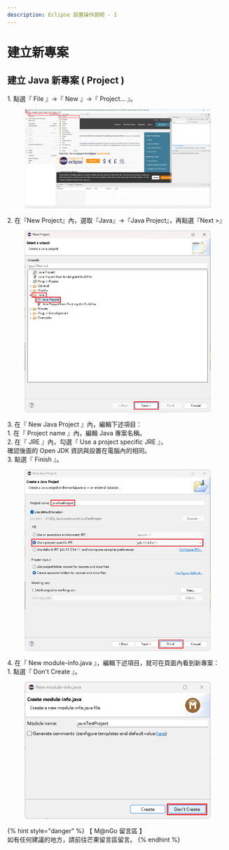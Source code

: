```yaml
---
description: Eclipse 設置操作說明 - 1
---
```


# 建立新專案

## 建立 Java 新專案 ( Project )

1\. 點選『 File 』->『 New 』->『 Project... 』。

<figure><img src="../../../../../../.gitbook/assets/0022.png" alt=""><figcaption></figcaption></figure>

2\. 在『New Project』內，選取『Java』->『Java Project』，再點選『Next >』

<figure><img src="../../../../../../.gitbook/assets/0023.png" alt=""><figcaption></figcaption></figure>

3\. 在『 New Java Project 』內，編輯下述項目：\
&#x20;   1\. 在『 Project name 』內，編輯 Java 專案名稱。\
&#x20;   2\. 在『 JRE 』內，勾選『 Use a project specific JRE 』，\
&#x20;       確認後面的 Open JDK 資訊與設置在電腦內的相同。\
&#x20;   3\. 點選『 Finish 』。

<figure><img src="../../../../../../.gitbook/assets/0024.png" alt=""><figcaption></figcaption></figure>

4\. 在『 New module-info.java 』，編輯下述項目，就可在頁面內看到新專案：\
&#x20;   1\. 點選『 Don't Create 』。

<figure><img src="../../../../../../.gitbook/assets/0025.png" alt=""><figcaption></figcaption></figure>



{% hint style="danger" %}
【 M@nGo 留言區 】\
如有任何建議的地方，請前往芒果留言區留言。
{% endhint %}
